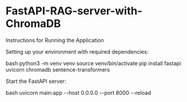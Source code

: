 # FastAPI-RAG-server-with-ChromaDB

Instructions for Running the Application

Setting up your environment with required dependencies:

bash
python3 -m venv venv
source venv/bin/activate
pip install fastapi uvicorn chromadb sentence-transformers

Start the FastAPI server:

bash
uvicorn main:app --host 0.0.0.0 --port 8000 --reload
